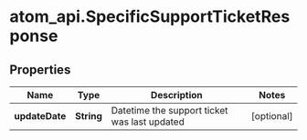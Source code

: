 # atom_api.SpecificSupportTicketResponse

## Properties
Name | Type | Description | Notes
------------ | ------------- | ------------- | -------------
**updateDate** | **String** | Datetime the support ticket was last updated | [optional] 


